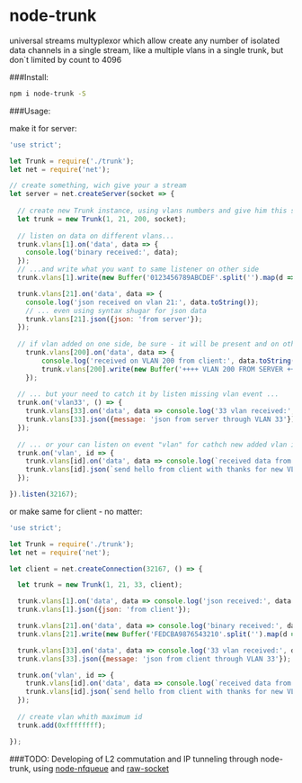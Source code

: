 # node-trunk
universal streams multyplexor which allow create any number of isolated data channels in a single stream, like a multiple vlans in a single trunk, but don`t limited by count to 4096

###Install:
```bash
npm i node-trunk -S
```

###Usage:

make it for server:
```js
'use strict';

let Trunk = require('./trunk');
let net = require('net');

// create something, wich give your a stream
let server = net.createServer(socket => {
  
  // create new Trunk instance, using vlans numbers and give him this stream
  let trunk = new Trunk(1, 21, 200, socket);
	
  // listen on data on different vlans...
  trunk.vlans[1].on('data', data => {
    console.log('binary received:', data);
  });
  // ...and write what you want to same listener on other side
  trunk.vlans[1].write(new Buffer('0123456789ABCDEF'.split('').map(d => parseInt(d, 16))))

  trunk.vlans[21].on('data', data => {
    console.log('json received on vlan 21:', data.toString());
    // ... even using syntax shugar for json data
    trunk.vlans[21].json({json: 'from server'});	
  });
  
  // if vlan added on one side, be sure - it will be present and on other side to ...
	trunk.vlans[200].on('data', data => {
		console.log('received on VLAN 200 from client:', data.toString());
		trunk.vlans[200].write(new Buffer('++++ VLAN 200 FROM SERVER ++++'));
	});
  
  // ... but your need to catch it by listen missing vlan event ...
  trunk.on('vlan33', () => {
    trunk.vlans[33].on('data', data => console.log('33 vlan received:', data.toString()));
    trunk.vlans[33].json({message: 'json from server through VLAN 33'});
  });
  
  // ... or your can listen on event "vlan" for cathch new added vlan id
  trunk.on('vlan', id => {
    trunk.vlans[id].on('data', data => console.log(`received data from VLAN ${id}:`, data.toString()));
    trunk.vlans[id].json(`send hello from client with thanks for new VLAN ${id}`);
  });

}).listen(32167);
```
or make same for client - no matter:
```js
'use strict';

let Trunk = require('./trunk');
let net = require('net');

let client = net.createConnection(32167, () => {

  let trunk = new Trunk(1, 21, 33, client);

  trunk.vlans[1].on('data', data => console.log('json received:', data.toString()));
  trunk.vlans[1].json({json: 'from client'});

  trunk.vlans[21].on('data', data => console.log('binary received:', data));
  trunk.vlans[21].write(new Buffer('FEDCBA9876543210'.split('').map(d => parseInt(d, 16))))

  trunk.vlans[33].on('data', data => console.log('33 vlan received:', data.toString()));
  trunk.vlans[33].json({message: 'json from client through VLAN 33'});

  trunk.on('vlan', id => {
    trunk.vlans[id].on('data', data => console.log(`received data from VLAN ${id}:`, data.toString()));
    trunk.vlans[id].json(`send hello from client with thanks for new VLAN ${id}`);
  });
  
  // create vlan whith maximum id
  trunk.add(0xffffffff);

});


```
###TODO:
Developing of L2 commutation and IP tunneling through node-trunk, using [node-nfqueue](https://github.com/atoy40/node-nfqueue  "netfilter queue binding for node.js") and [raw-socket](https://www.npmjs.com/package/raw-socket  "This module implements raw sockets for Node.js.")
